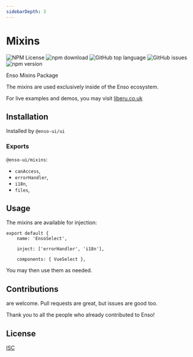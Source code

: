 ```yaml
---
sidebarDepth: 3
---
```


# Mixins

![NPM License](https://img.shields.io/npm/l/@enso-ui/mixins.svg)
![npm download](https://img.shields.io/npm/dm/@enso-ui/mixins.svg)
![GitHub top language](https://img.shields.io/github/languages/top/enso-ui/mixins.svg)
![GitHub issues](https://img.shields.io/github/issues/enso-ui/mixins.svg)
![npm version](https://img.shields.io/npm/v/@enso-ui/mixins.svg)

Enso Mixins Package

The mixins are used exclusively inside of the Enso ecosystem.

For live examples and demos, you may visit [liberu.co.uk](https://www.liberu.co.uk)

## Installation

Installed by `@enso-ui/ui`

### Exports

`@enso-ui/mixins`:
- `canAccess`, 
- `errorHandler`, 
- `i18n`,
- `files`,

## Usage

The mixins are available for injection:

```vue
export default {
    name: 'EnsoSelect',

    inject: ['errorHandler', 'i18n'],

    components: { VueSelect },
``` 

You may then use them as needed.

## Contributions

are welcome. Pull requests are great, 
but issues are good too.

Thank you to all the people who already contributed to Enso!

## License

[ISC](https://opensource.org/licenses/ISC)
